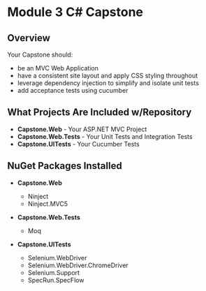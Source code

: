 # Module 3 C# Capstone

## Overview

Your Capstone should:

- be an MVC Web Application
- have a consistent site layout and apply CSS styling throughout
- leverage dependency injection to simplify and isolate unit tests
- add acceptance tests using cucumber

## What Projects Are Included w/Repository

- **Capstone.Web** - Your ASP.NET MVC Project
- **Capstone.Web.Tests** - Your Unit Tests and Integration Tests
- **Capstone.UITests** - Your Cucumber Tests

## NuGet Packages Installed
 
- **Capstone.Web**
    - Ninject
    - Ninject.MVC5

- **Capstone.Web.Tests**
    - Moq

- **Capstone.UITests**
    - Selenium.WebDriver
    - Selenium.WebDriver.ChromeDriver
    - Selenium.Support
    - SpecRun.SpecFlow